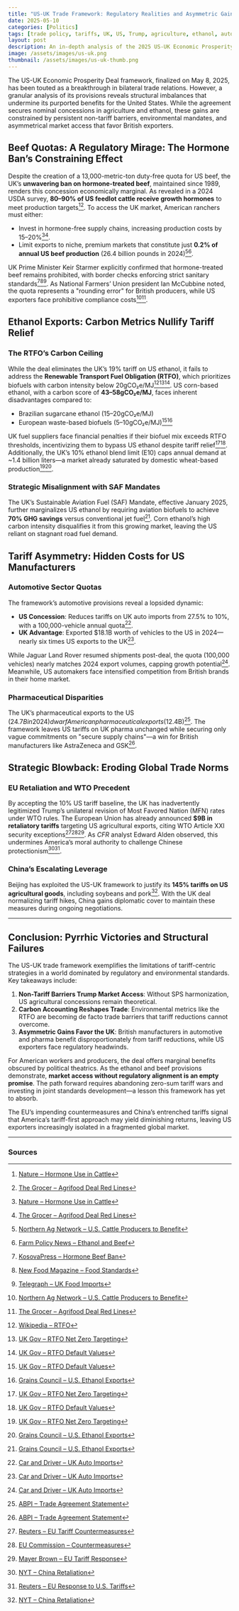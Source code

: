 ```yaml
---
title: "US-UK Trade Framework: Regulatory Realities and Asymmetric Gains"
date: 2025-05-10
categories: [Politics]
tags: [trade policy, tariffs, UK, US, Trump, agriculture, ethanol, automotive, pharmaceuticals, WTO, China, EU]
layout: post
description: An in-depth analysis of the 2025 US-UK Economic Prosperity Deal, exploring regulatory barriers, asymmetric market gains, and strategic blowback for American exporters.
image: /assets/images/us-uk.png
thumbnail: /assets/images/us-uk-thumb.png
---
```


The US-UK Economic Prosperity Deal framework, finalized on May 8, 2025, has been touted as a breakthrough in bilateral trade relations. However, a granular analysis of its provisions reveals structural imbalances that undermine its purported benefits for the United States. While the agreement secures nominal concessions in agriculture and ethanol, these gains are constrained by persistent non-tariff barriers, environmental mandates, and asymmetrical market access that favor British exporters.

## Beef Quotas: A Regulatory Mirage: The Hormone Ban’s Constraining Effect

Despite the creation of a 13,000-metric-ton duty-free quota for US beef, the UK’s **unwavering ban on hormone-treated beef**, maintained since 1989, renders this concession economically marginal. As revealed in a 2024 USDA survey, **80–90% of US feedlot cattle receive growth hormones** to meet production targets[^8][^19]. To access the UK market, American ranchers must either:

- Invest in hormone-free supply chains, increasing production costs by 15–20%[^8][^19].
- Limit exports to niche, premium markets that constitute just **0.2% of annual US beef production** (26.4 billion pounds in 2024)[^1][^2].

UK Prime Minister Keir Starmer explicitly confirmed that hormone-treated beef remains prohibited, with border checks enforcing strict sanitary standards[^13][^15][^17]. As National Farmers’ Union president Ian McCubbine noted, the quota represents a "rounding error" for British producers, while US exporters face prohibitive compliance costs[^1][^19].

## Ethanol Exports: Carbon Metrics Nullify Tariff Relief

### The RTFO’s Carbon Ceiling

While the deal eliminates the UK’s 19% tariff on US ethanol, it fails to address the **Renewable Transport Fuel Obligation (RTFO)**, which prioritizes biofuels with carbon intensity below 20gCO₂e/MJ[^3][^4][^9]. US corn-based ethanol, with a carbon score of **43–58gCO₂e/MJ**, faces inherent disadvantages compared to:

- Brazilian sugarcane ethanol (15–20gCO₂e/MJ)
- European waste-based biofuels (5–10gCO₂e/MJ)[^9][^12]

UK fuel suppliers face financial penalties if their biofuel mix exceeds RTFO thresholds, incentivizing them to bypass US ethanol despite tariff relief[^4][^9]. Additionally, the UK’s 10% ethanol blend limit (E10) caps annual demand at ~1.4 billion liters—a market already saturated by domestic wheat-based production[^4][^12].

### Strategic Misalignment with SAF Mandates

The UK’s Sustainable Aviation Fuel (SAF) Mandate, effective January 2025, further marginalizes US ethanol by requiring aviation biofuels to achieve **70% GHG savings** versus conventional jet fuel[^12]. Corn ethanol’s high carbon intensity disqualifies it from this growing market, leaving the US reliant on stagnant road fuel demand.

## Tariff Asymmetry: Hidden Costs for US Manufacturers

### Automotive Sector Quotas

The framework’s automotive provisions reveal a lopsided dynamic:

- **US Concession**: Reduces tariffs on UK auto imports from 27.5% to 10%, with a 100,000-vehicle annual quota[^10].
- **UK Advantage**: Exported $18.1B worth of vehicles to the US in 2024—nearly six times US exports to the UK[^10].

While Jaguar Land Rover resumed shipments post-deal, the quota (100,000 vehicles) nearly matches 2024 export volumes, capping growth potential[^10]. Meanwhile, US automakers face intensified competition from British brands in their home market.

### Pharmaceutical Disparities

The UK’s pharmaceutical exports to the US ($24.7B in 2024) dwarf American pharmaceutical exports ($12.4B)[^11]. The framework leaves US tariffs on UK pharma unchanged while securing only vague commitments on "secure supply chains"—a win for British manufacturers like AstraZeneca and GSK[^11].

## Strategic Blowback: Eroding Global Trade Norms

### EU Retaliation and WTO Precedent

By accepting the 10% US tariff baseline, the UK has inadvertently legitimized Trump’s unilateral revision of Most Favored Nation (MFN) rates under WTO rules. The European Union has already announced **$9B in retaliatory tariffs** targeting US agricultural exports, citing WTO Article XXI security exceptions[^5][^16][^20]. As *CFR* analyst Edward Alden observed, this undermines America’s moral authority to challenge Chinese protectionism[^7][^14].

### China’s Escalating Leverage

Beijing has exploited the US-UK framework to justify its **145% tariffs on US agricultural goods**, including soybeans and pork[^7]. With the UK deal normalizing tariff hikes, China gains diplomatic cover to maintain these measures during ongoing negotiations.

---

## Conclusion: Pyrrhic Victories and Structural Failures

The US-UK trade framework exemplifies the limitations of tariff-centric strategies in a world dominated by regulatory and environmental standards. Key takeaways include:

1. **Non-Tariff Barriers Trump Market Access**: Without SPS harmonization, US agricultural concessions remain theoretical.  
2. **Carbon Accounting Reshapes Trade**: Environmental metrics like the RTFO are becoming de facto trade barriers that tariff reductions cannot overcome.  
3. **Asymmetric Gains Favor the UK**: British manufacturers in automotive and pharma benefit disproportionately from tariff reductions, while US exporters face regulatory headwinds.

For American workers and producers, the deal offers marginal benefits obscured by political theatrics. As the ethanol and beef provisions demonstrate, **market access without regulatory alignment is an empty promise**. The path forward requires abandoning zero-sum tariff wars and investing in joint standards development—a lesson this framework has yet to absorb.

The EU’s impending countermeasures and China’s entrenched tariffs signal that America’s tariff-first approach may yield diminishing returns, leaving US exporters increasingly isolated in a fragmented global market.

---

### Sources

[^1]: [Northern Ag Network – U.S. Cattle Producers to Benefit](https://www.northernag.net/u-s-cattle-producers-to-benefit-from-trade-deal-with-u-k/)
[^2]: [Farm Policy News – Ethanol and Beef](https://farmpolicynews.illinois.edu/2025/05/us-uk-trade-deal-could-help-american-ethanol-and-beef/)
[^3]: [Wikipedia – RTFO](https://en.wikipedia.org/wiki/Renewable_Transport_Fuel_Obligation)
[^4]: [UK Gov – RTFO Net Zero Targeting](https://assets.publishing.service.gov.uk/media/633d45e98fa8f52a647669e8/targeting-net-zero-rtfo.pdf)
[^5]: [Reuters – EU Tariff Countermeasures](https://www.reuters.com/world/asia-pacific/eu-set-out-next-countermeasures-against-us-tariffs-thursday-2025-05-07/)
[^7]: [NYT – China Retaliation](https://www.nytimes.com/2025/03/10/business/china-tariffs-us.html)
[^8]: [Nature – Hormone Use in Cattle](https://www.nature.com/articles/s41370-024-00727-1)
[^9]: [UK Gov – RTFO Default Values](https://assets.publishing.service.gov.uk/media/61370b3ee90e070447ef61e4/draft-rtfo-guidance-greenhouse-gas-emissions-methodology-and-default-values-for-biofuels.pdf)
[^10]: [Car and Driver – UK Auto Imports](https://www.caranddriver.com/news/a64717107/british-auto-imports-lowered/)
[^11]: [ABPI – Trade Agreement Statement](https://www.abpi.org.uk/media/news/2025/may/abpi-comment-on-uk-us-trade-agreement/)
[^12]: [Grains Council – U.S. Ethanol Exports](https://grains.org/2024-annual-report/panels/u-s-ethanol-exports-to-united-kingdom-on-the-rise/)
[^13]: [KosovaPress – Hormone Beef Ban](https://kosovapress.com/en/Hormone-treated-beef-will-not-enter-the-UK-after-deal-with-the-US)
[^14]: [Reuters – EU Response to U.S. Tariffs](https://www.reuters.com/business/autos-transportation/eu-keeps-options-open-it-readies-response-expanding-us-tariffs-2025-05-06/)
[^15]: [New Food Magazine – Food Standards](https://www.newfoodmagazine.com/news/251223/uk-and-us-agree-historic-trade-deal-implications-for-food-industry/)
[^16]: [EU Commission – Countermeasures](https://european-union.europa.eu/eu-responds-unjustified-us-steel-and-aluminium-tariffs-countermeasures-2025-03-12_en)
[^17]: [Telegraph – UK Food Imports](https://www.telegraph.co.uk/politics/2025/05/09/starmer-trade-deal-will-flood-market-substandard-beef/)
[^19]: [The Grocer – Agrifood Deal Red Lines](https://www.thegrocer.co.uk/news/uk-us-deal-to-include-agrifoods-but-government-draws-red-line-on-hormone-beef-and-chlorinated-chicken/704236.article)
[^20]: [Mayer Brown – EU Tariff Response](https://www.mayerbrown.com/en/insights/publications/2025/03/eu-announces-countermeasures-following-imposition-of-us-tariffs)
